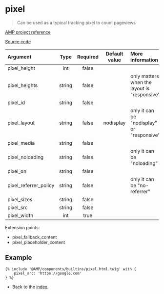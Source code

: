 # pixel
> Can be used as a typical tracking pixel to count pageviews

[AMP project reference][1]

[Source code][2]

| Argument              | Type       | Required | Default value | More information                              | 
|:----------------------|:----------:|:--------:|:-------------:|:----------------------------------------------|
| pixel_height          | int        | false    |               |                                               |
| pixel_heights         | string     | false    |               | only matters when the layout is "responsive"  |
| pixel_id              | string     | false    |               |                                               |
| pixel_layout          | string     | false    | nodisplay     | only it can be "nodisplay" or "responsive"    |
| pixel_media           | string     | false    |               |                                               |
| pixel_noloading       | string     | false    |               | only it can be "noloading"                    |
| pixel_on              | string     | false    |               |                                               |
| pixel_referrer_policy | string     | false    |               | only it can be "no-referrer"                  |
| pixel_sizes           | string     | false    |               |                                               |
| pixel_src             | string     | false    |               |                                               |
| pixel_width           | int        | true     |               |                                               |

Extension points:
* pixel_fallback_content
* pixel_placeholder_content

## Example

```twig
{% include '@AMP/components/builtins/pixel.html.twig' with {
    pixel_src: 'https://google.com'
} %}
```

- Back to the [index](../../index.md).

[1]: https://github.com/ampproject/amphtml/blob/master/builtins/amp-pixel.md
[2]: https://github.com/benatespina/AMPTwigTheme/blob/master/templates/components/builtins/pixel.html.twig
